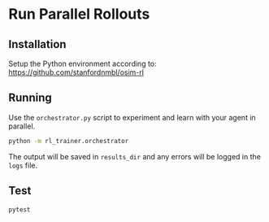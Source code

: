 # Run Parallel Rollouts
## Installation
Setup the Python environment according to: https://github.com/stanfordnmbl/osim-rl
## Running
Use the ``orchestrator.py`` script to experiment and learn with your agent in parallel.
```bash
python -m rl_trainer.orchestrator
```
The output will be saved in ```results_dir``` and any errors will be logged in 
the ``logs`` file.
## Test
```bash
pytest
```
